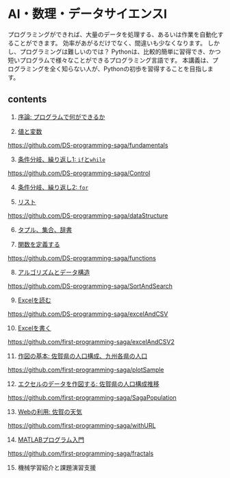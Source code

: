 # AI・数理・データサイエンスI
プログラミングができれば、大量のデータを処理する、あるいは作業を自動化することができます。
効率があがるだけでなく、間違いも少なくなります。
しかし、プログラミングは難しいのでは？
Pythonは、比較的簡単に習得でき、かつ短いプログラムで様々なことができるプログラミング言語です。
本講義は、プログラミングを全く知らない人が、Pythonの初歩を習得することを目指します。 

## contents
1. [序論: プログラムで何ができるか](./01_Introduction.pdf)

2. [値と変数](./02_ValueAndVariable.pdf)

https://github.com/DS-programming-saga/fundamentals

3. [条件分岐、繰り返し1: `if`と`while`](./03_Control.pdf)

https://github.com/DS-programming-saga/Control

4. [条件分岐、繰り返し2: `for`](./04_Control2.pdf)

5. [リスト](./05_List.pdf)

https://github.com/DS-programming-saga/dataStructure

6. [タプル、集合、辞書](./06_DataStructure.pdf)

7. [関数を定義する](./07_Functions.pdf)

https://github.com/DS-programming-saga/functions

8. [アルゴリズムとデータ構造](./08_SortAndSearch.pdf)

https://github.com/DS-programming-saga/SortAndSearch

9. [Excelを読む](./09_ExcelAndCSV.pdf)

https://github.com/DS-programming-saga/excelAndCSV

10. [Excelを書く](./10_ExcelAndCSV2.pdf)

https://github.com/first-programming-saga/excelAndCSV2

11. [作図の基本: 佐賀県の人口構成、九州各県の人口](./11_SimplePlot.pdf)

https://github.com/first-programming-saga/plotSample

12. [エクセルのデータを作図する: 佐賀県の人口構成推移](./12_PlotWithExcel.pdf)

https://github.com/first-programming-saga/SagaPopulation

13. [Webの利用: 佐賀の天気](../.github/profile/13_SagaTenki.pdf)

https://github.com/first-programming-saga/withURL

14. [MATLABプログラム入門](./14_Fractals.pdf)

https://github.com/first-programming-saga/fractals

15. 機械学習紹介と課題演習支援
